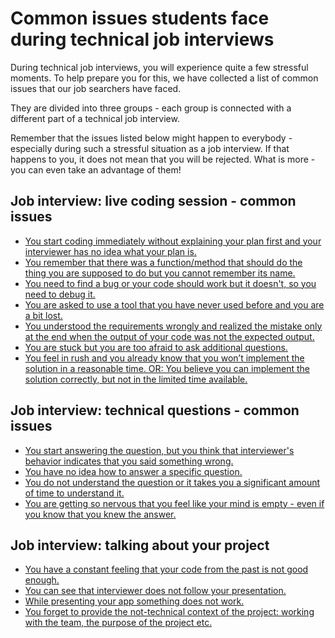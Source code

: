 # Common issues students face during technical job interviews

During technical job interviews, you will experience quite a few stressful moments. To help prepare you for this, we have collected a list of common issues that our job searchers have faced.

They are divided into three groups - each group is connected with a different part of a technical job interview.

Remember that the issues listed below might happen to everybody - especially during such a stressful situation as a job interview. If that happens to you, it does not mean that you will be rejected. What is more - you can even take an advantage of them!

## Job interview: live coding session - common issues

- [You start coding immediately without explaining your plan first and your interviewer has no idea what your plan is.](https://github.com/microverseinc/curriculum-professional-skills/blob/main/job-search/peer-interview-practice/explain_first_lesson.md)
- [You remember that there was a function/method that should do the thing you are supposed to do but you cannot remember its name.](https://github.com/microverseinc/curriculum-professional-skills/blob/main/job-search/peer-interview-practice/forgotten_function_lesson.md)
- [You need to find a bug or your code should work but it doesn't, so you need to debug it.](https://github.com/microverseinc/curriculum-professional-skills/blob/main/job-search/peer-interview-practice/debug_lesson.md)
- [You are asked to use a tool that you have never used before and you are a bit lost.](https://github.com/microverseinc/curriculum-professional-skills/blob/main/job-search/peer-interview-practice/new_tool_lesson.md)
- [You understood the requirements wrongly and realized the mistake only at the end when the output of your code was not the expected output.](https://github.com/microverseinc/curriculum-professional-skills/blob/main/job-search/peer-interview-practice/example_input_lesson.md)
- [You are stuck but you are too afraid to ask additional questions.](https://github.com/microverseinc/curriculum-professional-skills/blob/main/job-search/peer-interview-practice/stuck_lesson.md)
- [You feel in rush and you already know that you won’t implement the solution in a reasonable time. OR: You believe you can implement the solution correctly, but not in the limited time available.](https://github.com/microverseinc/curriculum-professional-skills/blob/main/job-search/peer-interview-practice/in_rush_lesson.md)


## Job interview: technical questions - common issues

- [You start answering the question, but you think that interviewer's behavior indicates that you said something wrong.](https://github.com/microverseinc/curriculum-professional-skills/blob/main/job-search/peer-interview-practice/interviewer_disagree_lesson.md)
- [You have no idea how to answer a specific question.](https://github.com/microverseinc/curriculum-professional-skills/blob/main/job-search/peer-interview-practice/cannot_answer_lesson.md)
- [You do not understand the question or it takes you a significant amount of time to understand it.](https://github.com/microverseinc/curriculum-professional-skills/blob/main/job-search/peer-interview-practice/not_clear_question_lesson.md)
- [You are getting so nervous that you feel like your mind is empty - even if you know that you knew the answer.](https://github.com/microverseinc/curriculum-professional-skills/blob/main/job-search/peer-interview-practice/mind_blanking_lesson.md)


## Job interview: talking about your project

- [You have a constant feeling that your code from the past is not good enough.](https://github.com/microverseinc/curriculum-professional-skills/blob/main/job-search/peer-interview-practice/not_good_enough_lesson.md)
- [You can see that interviewer does not follow your presentation.](https://github.com/microverseinc/curriculum-professional-skills/blob/main/job-search/peer-interview-practice/interviewers_attention_lesson.md)
- [While presenting your app something does not work.](https://github.com/microverseinc/curriculum-professional-skills/blob/main/job-search/peer-interview-practice/presentation_bug_lesson.md)
- [You forget to provide the not-technical context of the project: working with the team, the purpose of the project etc.](https://github.com/microverseinc/curriculum-professional-skills/blob/main/job-search/peer-interview-practice/non_technical_context_lesson.md)
